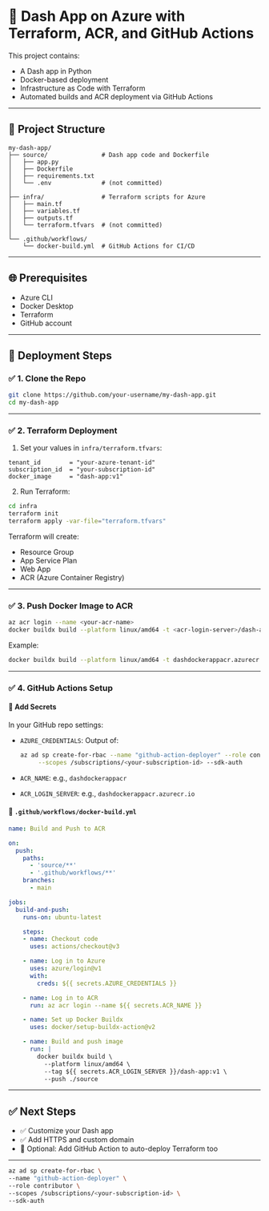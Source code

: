 # 🚀 Dash App on Azure with Terraform, ACR, and GitHub Actions

This project contains:
- A Dash app in Python
- Docker-based deployment
- Infrastructure as Code with Terraform
- Automated builds and ACR deployment via GitHub Actions

---

## 📁 Project Structure

```
my-dash-app/
├── source/               # Dash app code and Dockerfile
│   ├── app.py
│   ├── Dockerfile
│   ├── requirements.txt
│   └── .env              # (not committed)
│
├── infra/                # Terraform scripts for Azure
│   ├── main.tf
│   ├── variables.tf
│   ├── outputs.tf
│   └── terraform.tfvars  # (not committed)
│
└── .github/workflows/
    └── docker-build.yml  # GitHub Actions for CI/CD
```

---

## 🌐 Prerequisites

- Azure CLI
- Docker Desktop
- Terraform
- GitHub account

---

## 🚀 Deployment Steps

### ✅ 1. Clone the Repo

```bash
git clone https://github.com/your-username/my-dash-app.git
cd my-dash-app
```

---

### ✅ 2. Terraform Deployment

1. Set your values in `infra/terraform.tfvars`:

```hcl
tenant_id        = "your-azure-tenant-id"
subscription_id  = "your-subscription-id"
docker_image     = "dash-app:v1"
```

2. Run Terraform:

```bash
cd infra
terraform init
terraform apply -var-file="terraform.tfvars"
```

Terraform will create:
- Resource Group
- App Service Plan
- Web App
- ACR (Azure Container Registry)

---

### ✅ 3. Push Docker Image to ACR

```bash
az acr login --name <your-acr-name>
docker buildx build --platform linux/amd64 -t <acr-login-server>/dash-app:v1 --push ./source
```

Example:
```bash
docker buildx build --platform linux/amd64 -t dashdockerappacr.azurecr.io/dash-app:v1 --push ./source
```

---

### ✅ 4. GitHub Actions Setup

#### 🔐 Add Secrets

In your GitHub repo settings:

- `AZURE_CREDENTIALS`: Output of:
  ```bash
  az ad sp create-for-rbac --name "github-action-deployer" --role contributor \
       --scopes /subscriptions/<your-subscription-id> --sdk-auth
  ```

- `ACR_NAME`: e.g., `dashdockerappacr`
- `ACR_LOGIN_SERVER`: e.g., `dashdockerappacr.azurecr.io`

#### 📄 `.github/workflows/docker-build.yml`

```yaml
name: Build and Push to ACR

on:
  push:
    paths:
      - 'source/**'
      - '.github/workflows/**'
    branches:
      - main

jobs:
  build-and-push:
    runs-on: ubuntu-latest

    steps:
    - name: Checkout code
      uses: actions/checkout@v3

    - name: Log in to Azure
      uses: azure/login@v1
      with:
        creds: ${{ secrets.AZURE_CREDENTIALS }}

    - name: Log in to ACR
      run: az acr login --name ${{ secrets.ACR_NAME }}

    - name: Set up Docker Buildx
      uses: docker/setup-buildx-action@v2

    - name: Build and push image
      run: |
        docker buildx build \
          --platform linux/amd64 \
          --tag ${{ secrets.ACR_LOGIN_SERVER }}/dash-app:v1 \
          --push ./source
```

---

## ✅ Next Steps

- ✅ Customize your Dash app
- ✅ Add HTTPS and custom domain
- 🔁 Optional: Add GitHub Action to auto-deploy Terraform too

---



  ```bash
az ad sp create-for-rbac \
  --name "github-action-deployer" \
  --role contributor \
  --scopes /subscriptions/<your-subscription-id> \
  --sdk-auth
```